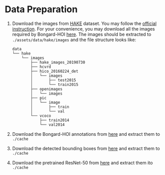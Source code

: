 Data Preparation
===

1. Download the images from [HAKE](http://hake-mvig.cn/) dataset. You may follow the [official instruction](https://github.com/DirtyHarryLYL/HAKE/tree/master/Images#download-images-for-hake). For your convenience, you may download all the images required by Bongard-HOI [here](http://tensorlab.cms.caltech.edu/projects/bongard-hoi/data/bongard_hoi_images.tar). The images should be extracted to `./assets/data/hake/images` and the file structure looks like:
    ```plain
    data
    └── hake
        └── images
            ├── hake_images_20190730
            ├── hcvrd
            ├── hico_20160224_det
            │   └── images
            │       ├── test2015
            │       └── train2015
            ├── openimages
            │   └── images
            ├── pic
            │   └── image
            │       ├── train
            │       └── val
            └── vcoco
                ├── train2014
                └── val2014
    ```

2. Download the Bongard-HOI annotations from [here](http://tensorlab.cms.caltech.edu/projects/bongard-hoi/data/bongard_hoi_annotations.tar) and extract them to `./cache`

3. Download the detected bounding boxes from [here](http://tensorlab.cms.caltech.edu/projects/bongard-hoi/data/hico_faster_rcnn_R_101_DC5_3x_objectness.pkl) and extract them to `./cache`

4. Download the pretrained ResNet-50 from [here](http://tensorlab.cms.caltech.edu/projects/bongard-hoi/data/resnet.tar) and extract them ito `./cache`
